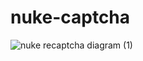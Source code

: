 # nuke-captcha

![nuke recaptcha diagram (1)](https://github.com/user-attachments/assets/87044c40-1ad3-41af-80ae-addd603f069a)
